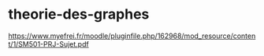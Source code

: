 # theorie-des-graphes
https://www.myefrei.fr/moodle/pluginfile.php/162968/mod_resource/content/1/SM501-PRJ-Sujet.pdf 
